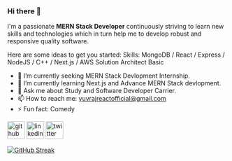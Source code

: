 ### Hi there 👋

I'm a passionate **MERN Stack Developer** continuously striving to learn new skills and technologies which in turn help me to develop robust and responsive quality software.

Here are some ideas to get you started:
Skills: MongoDB / React / Express / NodeJS / C++ / Next.js / AWS Solution Architect Basic 

- 🔭 I’m currently seeking MERN Stack Devlopment Internship.
- 🌱 I’m currently learning Next.js and Advance MERN Stack devlopment.
- 💬 Ask me about Study and Software Developer Carrier.
- 📫 How to reach me: yuvrajreactofficial@gmail.com
- ⚡ Fun fact: Comedy



[<img src='https://cdn.jsdelivr.net/npm/simple-icons@3.0.1/icons/github.svg' alt='github' height='40'>](https://github.com/github.com/yuvraj042003)  [<img src='https://cdn.jsdelivr.net/npm/simple-icons@3.0.1/icons/linkedin.svg' alt='linkedin' height='40'>](https://www.linkedin.com/in/yuvraj-singh-603b61209/)  [<img src='https://cdn.jsdelivr.net/npm/simple-icons@3.0.1/icons/twitter.svg' alt='twitter' height='40'>](https://twitter.com/https://twitter.com/yuvraj1654)  

[![GitHub Streak](https://streak-stats.demolab.com/?user=yuvraj042003&theme=dark)](https://git.io/streak-stats)

